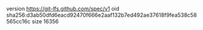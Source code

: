 version https://git-lfs.github.com/spec/v1
oid sha256:d3ab50dfd6eacd92470f666e2aaf132b7ed492ae37618f9fea538c58565cc16c
size 16356
